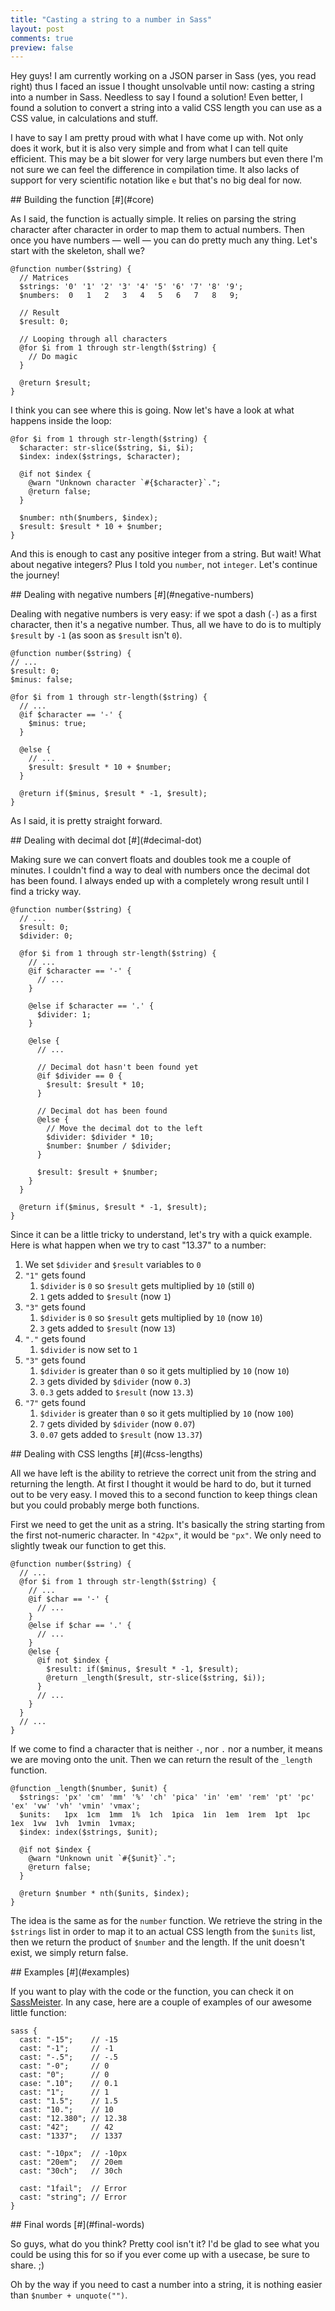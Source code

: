 ```yaml
---
title: "Casting a string to a number in Sass"
layout: post
comments: true
preview: false
---
```

<section>
Hey guys! I am currently working on a JSON parser in Sass (yes, you read right) thus I faced an issue I thought unsolvable until now: casting a string into a number in Sass. Needless to say I found a solution! Even better, I found a solution to convert a string into a valid CSS length you can use as a CSS value, in calculations and stuff.

I have to say I am pretty proud with what I have come up with. Not only does it work, but it is also very simple and from what I can tell quite efficient. This may be a bit slower for very large numbers but even there I'm not sure we can feel the difference in compilation time. It also lacks of support for very scientific notation like `e` but that's no big deal for now.
</section>
<section id="core">
## Building the function [#](#core)

As I said, the function is actually simple. It relies on parsing the string character after character in order to map them to actual numbers. Then once you have numbers &mdash; well &mdash; you can do pretty much any thing. Let's start with the skeleton, shall we?

<pre class="language-scss"><code>@function number($string) {
  // Matrices
  $strings: '0' '1' '2' '3' '4' '5' '6' '7' '8' '9';
  $numbers:  0   1   2   3   4   5   6   7   8   9;
  
  // Result
  $result: 0;

  // Looping through all characters
  @for $i from 1 through str-length($string) {
    // Do magic
  }
  
  @return $result;
}</code></pre>

I think you can see where this is going. Now let's have a look at what happens inside the loop:

<pre class="language-scss"><code>@for $i from 1 through str-length($string) {
  $character: str-slice($string, $i, $i);
  $index: index($strings, $character);
    
  @if not $index {
    @warn "Unknown character `#{$character}`.";
    @return false;
  }
      
  $number: nth($numbers, $index);
  $result: $result * 10 + $number;
}</code></pre>

And this is enough to cast any positive integer from a string. But wait! What about negative integers? Plus I told you `number`, not `integer`. Let's continue the journey!
</section>
<section id="negative-numbers">
## Dealing with negative numbers [#](#negative-numbers)

Dealing with negative numbers is very easy: if we spot a dash (`-`) as a first character, then it's a negative number. Thus, all we have to do is to multiply `$result` by `-1` (as soon as `$result` isn't `0`).

<pre class="language-scss"><code>@function number($string) {
// ...
$result: 0;
$minus: false;

@for $i from 1 through str-length($string) {
  // ...
  @if $character == '-' {
    $minus: true;
  }
  
  @else {
    // ...
    $result: $result * 10 + $number;
  }
  
  @return if($minus, $result * -1, $result);
}</code></pre>

As I said, it is pretty straight forward.

</section>
<section id="decimal-dot">
## Dealing with decimal dot [#](#decimal-dot)

Making sure we can convert floats and doubles took me a couple of minutes. I couldn't find a way to deal with numbers once the decimal dot has been found. I always ended up with a completely wrong result until I find a tricky way.

<pre class="language-scss"><code>@function number($string) {
  // ...
  $result: 0;
  $divider: 0;
  
  @for $i from 1 through str-length($string) {
    // ...
    @if $character == '-' {
      // ...
    }
    
    @else if $character == '.' {
      $divider: 1;
    }
    
    @else {
      // ...
      
      // Decimal dot hasn't been found yet
      @if $divider == 0 {
        $result: $result * 10;
      }
      
      // Decimal dot has been found
      @else {
        // Move the decimal dot to the left
        $divider: $divider * 10;
        $number: $number / $divider;
      }
      
      $result: $result + $number;
    }
  }
  
  @return if($minus, $result * -1, $result);
}</code></pre>

Since it can be a little tricky to understand, let's try with a quick example. Here is what happen when we try to cast "13.37" to a number:

1. We set `$divider` and `$result` variables to `0`
2. `"1"` gets found
    1. `$divider` is `0` so `$result` gets multiplied by `10` (still `0`)
    2. `1` gets added to `$result` (now `1`)
3. `"3"` gets found
    1. `$divider` is `0` so `$result` gets multiplied by `10` (now `10`)
    2. `3` gets added to `$result` (now `13`)
4. `"."` gets found
    1. `$divider` is now set to `1`
5. `"3"` gets found
    1. `$divider` is greater than `0` so it gets multiplied by `10` (now `10`)
    2. `3` gets divided by `$divider` (now `0.3`)
    3. `0.3` gets added to `$result` (now `13.3`)
6. `"7"` gets found
    1. `$divider` is greater than `0` so it gets multiplied by `10` (now `100`)
    2. `7` gets divided by `$divider` (now `0.07`)
    3. `0.07` gets added to `$result` (now `13.37`)

</section>
<section id="css-lengths">
## Dealing with CSS lengths [#](#css-lengths)

All we have left is the ability to retrieve the correct unit from the string and returning the length. At first I thought it would be hard to do, but it turned out to be very easy. I moved this to a second function to keep things clean but you could probably merge both functions.

First we need to get the unit as a string. It's basically the string starting from the first not-numeric character. In `"42px"`, it would be `"px"`. We only need to slightly tweak our function to get this.

<pre class="language-scss"><code>@function number($string) {
  // ...
  @for $i from 1 through str-length($string) {
    // ...
    @if $char == '-' {
      // ...
    }
    @else if $char == '.' {
      // ...
    }
    @else {
      @if not $index {
        $result: if($minus, $result * -1, $result);
        @return _length($result, str-slice($string, $i));
      }
      // ...
    }
  }
  // ...
}</code></pre>

If we come to find a character that is neither `-`, nor `.` nor a number, it means we are moving onto the unit. Then we can return the result of the `_length` function.

<pre class="language-scss"><code>@function _length($number, $unit) {
  $strings: 'px' 'cm' 'mm' '%' 'ch' 'pica' 'in' 'em' 'rem' 'pt' 'pc' 'ex' 'vw' 'vh' 'vmin' 'vmax';
  $units:   1px  1cm  1mm  1%  1ch  1pica  1in  1em  1rem  1pt  1pc  1ex  1vw  1vh  1vmin  1vmax;
  $index: index($strings, $unit);
  
  @if not $index {
    @warn "Unknown unit `#{$unit}`.";
    @return false;
  }
  
  @return $number * nth($units, $index);
}</code></pre>

The idea is the same as for the `number` function. We retrieve the string in the `$strings` list in order to map it to an actual CSS length from the `$units` list, then we return the product of `$number` and the length. If the unit doesn't exist, we simply return false.
</section>
<section id="examples">
## Examples [#](#examples)

If you want to play with the code or the function, you can check it on [SassMeister](http://sassmeister.com/gist/8414840). In any case, here are a couple of examples of our awesome little function:

<pre class="language-scss"><code>sass {
  cast: "-15";    // -15
  cast: "-1";     // -1
  cast: "-.5";    // -.5
  cast: "-0";     // 0
  cast: "0";      // 0
  case: ".10";    // 0.1
  cast: "1";      // 1
  cast: "1.5";    // 1.5
  cast: "10.";    // 10
  cast: "12.380"; // 12.38
  cast: "42";     // 42
  cast: "1337";   // 1337
  
  cast: "-10px";  // -10px
  cast: "20em";   // 20em
  cast: "30ch";   // 30ch
  
  cast: "1fail";  // Error
  cast: "string"; // Error
}</code></pre>
</section>
<section id="final-words">
## Final words [#](#final-words)

So guys, what do you think? Pretty cool isn't it? I'd be glad to see what you could be using this for so if you ever come up with a usecase, be sure to share. ;)

Oh by the way if you need to cast a number into a string, it is nothing easier than `$number + unquote("")`. 
</section>
